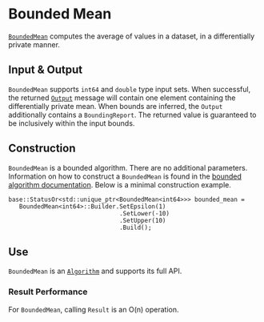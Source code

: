 
# Bounded Mean

[`BoundedMean`](https://github.com/google/differential-privacy/blob/main/cc/algorithms/bounded-mean.h) computes the average of
values in a dataset, in a differentially private manner.

## Input & Output

`BoundedMean` supports `int64` and `double` type input sets. When successful,
the returned [`Output`](../protos.md) message will contain one element
containing the differentially private mean. When bounds are inferred, the
`Output` additionally contains a `BoundingReport`. The returned value is
guaranteed to be inclusively within the input bounds.

## Construction

`BoundedMean` is a bounded algorithm. There are no additional parameters.
Information on how to construct a `BoundedMean` is found in the
[bounded algorithm documentation](bounded-algorithm.md). Below is a minimal
construction example.

```
base::StatusOr<std::unique_ptr<BoundedMean<int64>>> bounded_mean =
   BoundedMean<int64>::Builder.SetEpsilon(1)
                               .SetLower(-10)
                               .SetUpper(10)
                               .Build();
```

## Use

`BoundedMean` is an [`Algorithm`](algorithm.md) and supports its full API.

### Result Performance

For `BoundedMean`, calling `Result` is an O(n) operation.
